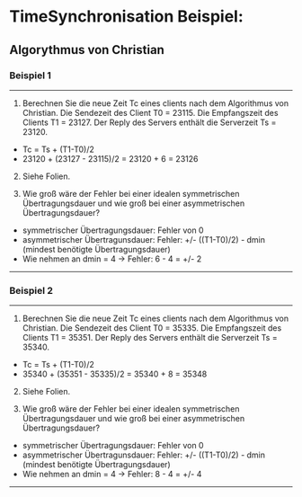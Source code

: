 # TimeSynchronisation Beispiel:

## Algorythmus von Christian

### Beispiel 1

---

1. Berechnen Sie die neue Zeit Tc eines clients nach dem Algorithmus von Christian. Die Sendezeit des Client T0 = 23115. Die Empfangszeit des Clients T1 = 23127. Der Reply des Servers enthält die Serverzeit Ts = 23120.

- Tc = Ts + (T1-T0)/2
- 23120 + (23127 - 23115)/2 = 23120 + 6 = 23126

2. Siehe Folien.

3. Wie groß wäre der Fehler bei einer idealen symmetrischen Übertragungsdauer und wie groß bei einer asymmetrischen Übertragungsdauer?

- symmetrischer Übertragungsdauer: Fehler von 0
- asymmetrischer Übertragunsdauer: Fehler: +/- ((T1-T0)/2) - dmin (mindest benötigte Übertragungsdauer)
- Wie nehmen an dmin = 4 -> Fehler: 6 - 4 = +/- 2

---

### Beispiel 2

---

1. Berechnen Sie die neue Zeit Tc eines clients nach dem Algorithmus von Christian. Die Sendezeit des Client T0 = 35335. Die Empfangszeit des Clients T1 = 35351. Der Reply des Servers enthält die Serverzeit Ts = 35340.

- Tc = Ts + (T1-T0)/2
- 35340 + (35351 - 35335)/2 = 35340 + 8 = 35348

2. Siehe Folien.

3. Wie groß wäre der Fehler bei einer idealen symmetrischen Übertragungsdauer und wie groß bei einer asymmetrischen Übertragungsdauer?

- symmetrischer Übertragungsdauer: Fehler von 0
- asymmetrischer Übertragunsdauer: Fehler: +/- ((T1-T0)/2) - dmin (mindest benötigte Übertragungsdauer)
- Wie nehmen an dmin = 4 -> Fehler: 8 - 4 = +/- 4

---

